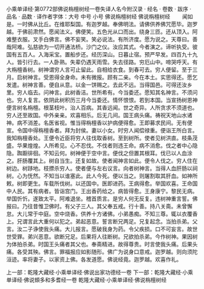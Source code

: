 小乘单译经·第0772部佛说栴檀树经一卷失译人名今附汉录
· 经名 · 卷数 · 跋序
· 品名 · 品数 · 译作者字体：大号 中号 小号
佛说栴檀树经
佛说栴檀树经
　　闻如是。一时佛从比丘。在维耶梨国。有迦罗越。奉佛明法。请佛供养佛咒愿毕。迦罗越。于佛前肃然。愿闻法义。佛便笑。五色光从口而出。绕身三匝。还从顶入。阿难整衣服。叉手白佛言。佛不妄笑。笑必说法。有所济度。愿为说之。天尊曰。善哉阿难。弘慈欲为一切开通法桥。沙门之仪。汝应其式。今者演之。谛听执受。彼国有五百人。入海采宝。置船步还。经历深山。日暮止宿。预严早发。四百九十九人。皆引行去。一人卧熟。失辈仍遇天雨雪。失去径路。穷厄山中。啼哭呼天。有大栴檀香树。树神谓穷人言可止留此。自相给衣食。到春可去。穷人便留。至于三月。启树神言。受恩得全身命。未有微报。顾有二亲。今在本土。实思得还。愿乞发遣。树神言善。便自从意。以金一饼赐之。去此不远。当得国邑。可得还汝乡里。穷人临去。问神言。此树香洁。世所希有。今当委还。愿知其名神言。不须问也。穷人复言。依阴此树积历三月今当委还。情怀恨恨。若到本国。当宣扬树恩神便言树名栴檀。根茎枝叶。治人百病。其香远闻。世之奇异。人所贪求不须道也。穷人还至故国。中外亲亲。欢喜相乐。后无几间。国王病头痛。祷祝天地山水诸神。病不消差。名医省视。惟当得栴檀香以护病便得愈。王即募求民间。无有便宣。令国中得栴檀香者。拜为封侯。妻以小女。时穷人闻偿禄重。便诣王所白言。我知栴檀香处。王便令近臣将穷人往伐取香树。至到树所。使者见树洪直。枝条茂盛。华果煌煌。人所希见。心不忍伐。不伐者则违王命。病不消愈。伐之者中心隐隐。踟蹰徘徊。不知云何。树神便于空中言。便伐之但置其根耳。伐已以人血涂之。肝肠覆其上。树自当生。还复如故。使者闻神言如此。便令人伐之。穷人住在树边。树跢地。枝摽杀穷人。使者便与左右议言。向者树神言。当得人血肝肠以祠树。心为怃然。不知当以谁塞此。此人今死。便以当之。则屠割取其肝血。如神所敕。树即更生。车载所伐树。以还国中。医即进药。王病得愈。举国欢喜。王命国中人民。其有病者。皆诣宫门。王出香药给之。病皆得愈。王身康宁。黎民无病。举国忻忻。遂致太平。阿难退坐。稽首质言。是穷人何无反复。违树神重言誓。佛报曰。乃往昔惟卫佛时。有父子三人。其父奉五戒。行十善。持八关斋。未曾懈怠。大儿常于中庭。空中烧香。供养十方诸佛。小弟愚痴。不知三尊。辄以衣覆香上。兄谓言此大重何以犯之。弟起恶意。誓言断兄两足。兄复起念。当拍杀弟。父言。汝二子诤使我头痛。大儿报言。愿破我身为药。令父疾损。口不可妄言。故世世受罪。弟兴恶意。欲断兄足。后果将人往断树。兄欲拍杀弟。今作树神。果因树为体拍杀弟。时国王头痛者其父也。奉斋精进。故得尊贵。时言使我头痛。后果头痛。各受其殃。佛言。罪福报应如影随形。佛广为说身口意戒。迦罗越。则向须陀洹迹。率将妻子。以家资上佛。各发道愿。佛说经竟。迦罗越。欢喜作礼。

上一部：乾隆大藏经·小乘单译经·佛说出家功德经一卷
下一部：乾隆大藏经·小乘单译经·佛说頞多和多耆经一卷
乾隆大藏经·小乘单译经·佛说栴檀树经